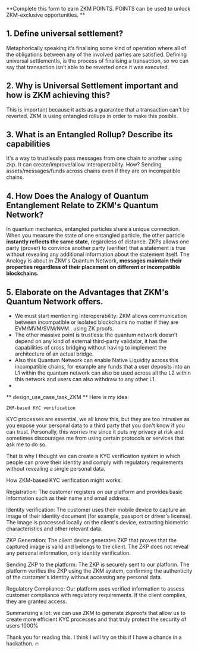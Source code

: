 **Complete this form to earn ZKM POINTS. POINTS can be used to unlock ZKM-exclusive opportunities. **
## 1. Define universal settlement?
Metaphorically speaking it’s finalising some kind of operation where all of the obligations between any of the involved parties are satisfied. Defining universal settlementIs, is the process of finalising a transaction, so we can say that transaction isn’t able to be reverted once it was executed. 

## 2. Why is Universal Settlement important and how is ZKM achieving this?
This is important because it acts as a guarantee that a transaction can't be reverted. ZKM is using entangled rollups in order to make this posible.

## 3. What is an Entangled Rollup? Describe its capabilities
It's a way to trustlessly pass messages from one chain to another using zkp. It can create/improve/allow interoperability. How? Sending assets/messages/funds across chains even if they are on incompatible chains. 

## 4. How Does the Analogy of Quantum Entanglement Relate to ZKM's Quantum Network?
In quantum mechanics, entangled particles share a unique connection. When you measure the state of one entangled particle, the other particle **instantly reflects the same state**, regardless of distance. ZKPs allows one party (prover) to convince another party (verifier) that a statement is true without revealing any additional information about the statement itself.  The Analogy is about in ZKM's Quantum Network, **messages maintain their properties regardless of their placement on different or incompatible blockchains.**

## 5. Elaborate on the Advantages that ZKM's Quantum Network offers.
- We must start mentioning interoperability: ZKM allows communication between incompatible or isolated blockchains no matter if they are EVM/MVM/SVM/NVM..  using ZK proofs.
- The other massive point is trustless: the quantum network doesn’t depend on any kind of external third-party validator, it has the capabilities of cross bridging without having to implement the architecture of an actual bridge.
- Also this Quantum Network can enable Native Liquidity across this incompatible chains, for example any funds that a user deposits into an L1 within the quantum network can also be used across all the L2 within this network and users can also withdraw to any other L1.
- 

** design_use_case_task_ZKM ** 
Here is my idea:

`ZKM-based KYC verification`

KYC processes are essential, we all know this, but they are too intrusive as you expose your personal data to a third party that you don't know if you can trust. Personally, this worries me since it puts my privacy at risk and sometimes discourages me from using certain protocols or services that ask me to do so.

That is why I thought we can create a KYC verification system in which people can prove their identity and comply with regulatory requirements without revealing a single personal data.

How ZKM-based KYC verification might works:

Registration: The customer registers on our platform and provides basic information such as their name and email address.

Identity verification: The customer uses their mobile device to capture an image of their identity document (for example, passport or driver's license). The image is processed locally on the client's device, extracting biometric characteristics and other relevant data.

ZKP Generation: The client device generates ZKP that proves that the captured image is valid and belongs to the client. The ZKP does not reveal any personal information, only identity verification.

Sending ZKP to the platform: The ZKP is securely sent to our platform. The platform verifies the ZKP using the ZKM system, confirming the authenticity of the customer's identity without accessing any personal data.

Regulatory Compliance: Our platform uses verified information to assess customer compliance with regulatory requirements. If the client complies, they are granted access.

Summarizing a lot: we can use ZKM to generate zkproofs that allow us to create more efficient KYC processes and that truly protect the security of users 1000%

Thank you for reading this. I think I will try on this if I have a chance in a hackathon. 🔥